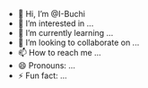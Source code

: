 - 👋 Hi, I’m @I-Buchi
- 👀 I’m interested in ...
- 🌱 I’m currently learning ...
- 💞️ I’m looking to collaborate on ...
- 📫 How to reach me ...
- 😄 Pronouns: ...
- ⚡ Fun fact: ...

<!---
I-Buchi/I-Buchi is a ✨ special ✨ repository because its `README.md` (this file) appears on your GitHub profile.
You can click the Preview link to take a look at your changes.
--->
